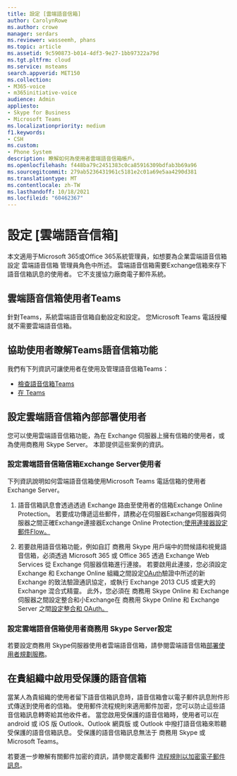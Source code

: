 ```yaml
---
title: 設定 [雲端語音信箱]
author: CarolynRowe
ms.author: crowe
manager: serdars
ms.reviewer: wasseemh, phans
ms.topic: article
ms.assetid: 9c590873-b014-4df3-9e27-1bb97322a79d
ms.tgt.pltfrm: cloud
ms.service: msteams
search.appverid: MET150
ms.collection:
- M365-voice
- m365initiative-voice
audience: Admin
appliesto:
- Skype for Business
- Microsoft Teams
ms.localizationpriority: medium
f1.keywords:
- CSH
ms.custom:
- Phone System
description: 瞭解如何為使用者雲端語音信箱帳戶。
ms.openlocfilehash: f448ba79c2451383c0ca85916309bdfab3b69a96
ms.sourcegitcommit: 279ab5236431961c5181e2c01a69e5aa4290d381
ms.translationtype: MT
ms.contentlocale: zh-TW
ms.lasthandoff: 10/18/2021
ms.locfileid: "60462367"
---
```

# <a name="set-up-cloud-voicemail"></a>設定 [雲端語音信箱]

本文適用于Microsoft 365或Office 365系統管理員，如想要為企業雲端語音信箱設定 雲端語音信箱 管理員角色[](/microsoft-365/admin/add-users/about-admin-roles)中所述。 雲端語音信箱需要Exchange信箱來存下語音信箱訊息的使用者。 它不支援協力廠商電子郵件系統。

## <a name="cloud-voicemail-for-teams-users"></a>雲端語音信箱使用者Teams

針對Teams，系統雲端語音信箱自動設定和設定。 您Microsoft Teams 電話授權就不需要雲端語音信箱。

## <a name="help-your-users-learn-teams-voicemail-features"></a>協助使用者瞭解Teams語音信箱功能

我們有下列資訊可讓使用者在使用及管理語音信箱Teams：

- [檢查語音信箱Teams](https://support.microsoft.com/office/check-your-voicemail-in-teams-f8d568ce-7329-4fe2-a6a2-325ec2e2b419)
- [在 Teams](https://support.microsoft.com/office/manage-your-call-settings-in-teams-456cb611-3477-496f-b31a-6ab752a7595f)

## <a name="setting-up-cloud-voicemail-to-work-with-on-premises-users"></a>設定雲端語音信箱內部部署使用者

您可以使用雲端語音信箱功能，為在 Exchange 伺服器上擁有信箱的使用者，或為使用商務用 Skype Server。 本節提供這些案例的資訊。 

### <a name="set-up-cloud-voicemail-for-exchange-server-mailbox-users"></a>設定雲端語音信箱信箱Exchange Server使用者

下列資訊說明如何雲端語音信箱使用Microsoft Teams 電話信箱的使用者Exchange Server。

1. 語音信箱訊息會透過透過 Exchange 路由至使用者的信箱Exchange Online Protection。 若要成功傳遞這些郵件，請務必在伺服器Exchange伺服器與伺服器之間正確Exchange連接器Exchange Online Protection;[使用連接器設定郵件Flow。](/exchange/mail-flow-best-practices/use-connectors-to-configure-mail-flow/use-connectors-to-configure-mail-flow)

2. 若要啟用語音信箱功能，例如自訂 商務用 Skype 用戶端中的問候語和視覺語音信箱，必須透過 Microsoft 365 或 Office 365 透過 Exchange Web Services 從 Exchange 伺服器信箱進行連接。 若要啟用此連接，您必須設定 Exchange 和 Exchange Online 組織之間設定[OAuth](/exchange/configure-oauth-authentication-between-exchange-and-exchange-online-organizations-exchange-2013-help)驗證中所述的新 Exchange 的致法驗證通訊協定，或執行 Exchange 2013 CU5 或更大的 Exchange 混合式精靈。 此外，您必須在 商務用 Skype Online 和 Exchange 伺服器之間設定整合和小Exchange在 商務用 Skype Online 和 Exchange Server 之間[設定整合和 OAuth。](/skypeforbusiness/deploy/integrate-with-exchange-server/oauth-with-online-and-on-premises)

### <a name="set-up-cloud-voicemail-for-skype-for-business-server-users"></a>設定雲端語音信箱使用者商務用 Skype Server設定

若要設定商務用 Skype伺服器使用者雲端語音信箱，請參閱雲端語音信箱[部署使用者規劃服務](/skypeforbusiness/hybrid/plan-cloud-voicemail)。

## <a name="enabling-protected-voicemail-in-your-organization"></a>在貴組織中啟用受保護的語音信箱

當某人為貴組織的使用者留下語音信箱訊息時，語音信箱會以電子郵件訊息附件形式傳送到使用者的信箱。 使用郵件流程規則來適用郵件加密，您可以防止這些語音信箱訊息轉寄給其他收件者。 當您啟用受保護的語音信箱時，使用者可以在 android 或 iOS 版 Outlook、Outlook 網頁版 或 Outlook 中撥打語音信箱來聆聽受保護的語音信箱訊息。 受保護的語音信箱訊息無法于 商務用 Skype 或 Microsoft Teams。

若要進一步瞭解有關郵件加密的資訊，請參閱定義郵件 [流程規則以加密電子郵件訊息](/microsoft-365/compliance/define-mail-flow-rules-to-encrypt-email)。
